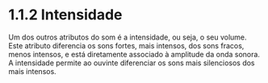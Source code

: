 # 1.1.2 Intensidade

Um dos outros atributos do som é a intensidade, ou seja, o seu volume. Este atributo diferencia os sons fortes, mais intensos, dos sons fracos, menos intensos, e está diretamente associado à amplitude da onda sonora. A intensidade permite ao ouvinte diferenciar os sons mais silenciosos dos mais intensos.
